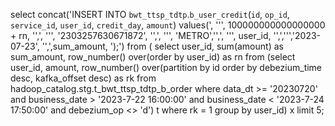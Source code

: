 select concat('INSERT INTO `bwt_ttsp_tdtp`.`b_user_credit`(`id`, `op_id`, `service_id`, `user_id`, `credit_day`, `amount`) values(', '\'',
100000000000000000 + rn, '\',', '\'', '2303257630671872', '\',', '\'', 'METRO','\',', '\'', user_id, '\',','\'','2023-07-23', '\',',sum_amount, ');')
from ( 
select user_id, sum(amount) as sum_amount, row_number() over(order by user_id) as rn from (select
         user_id, amount,
         row_number() over(partition by id order by debezium_time desc, kafka_offset desc) as rk
       from
         hadoop_catalog.stg.t_bwt_ttsp_tdtp_b_order
       where
         data_dt >= '20230720'
       and
         business_date > '2023-7-22 16:00:00'
       and
         business_date < '2023-7-24 17:50:00'
       and
         debezium_op <> 'd') t where rk = 1 group by user_id) x limit 5;